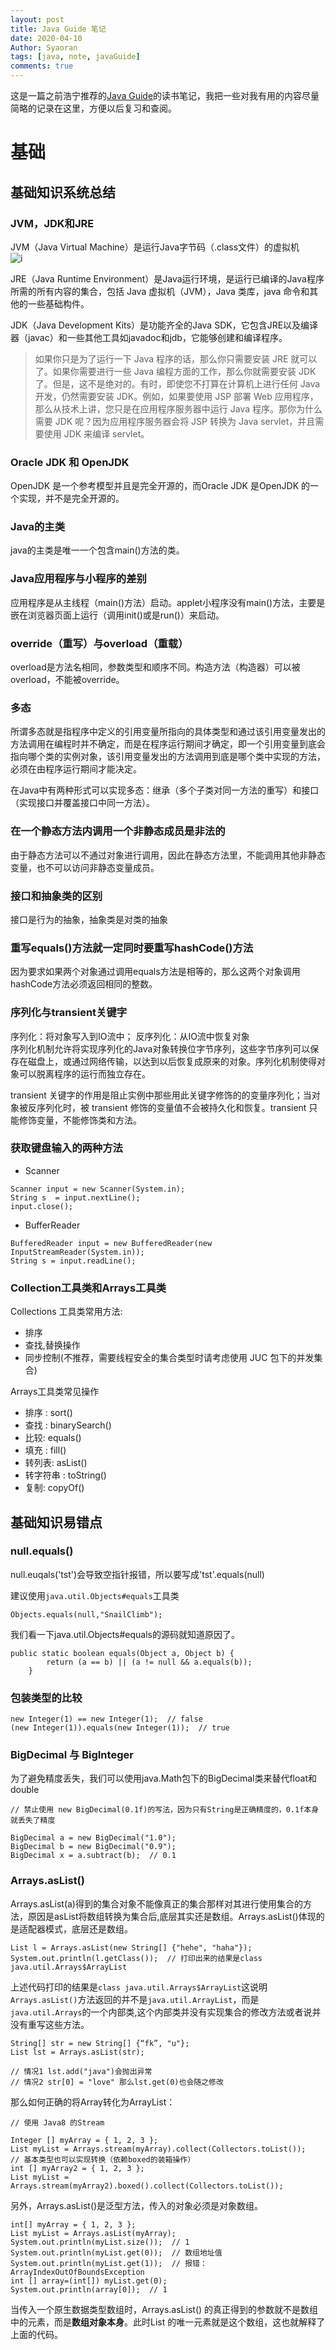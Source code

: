 ```yaml
---
layout: post
title: Java Guide 笔记
date: 2020-04-10
Author: Syaoran
tags: [java, note, javaGuide]
comments: true
---
```


这是一篇之前浩宁推荐的[Java Guide](https://github.com/Snailclimb/JavaGuide)的读书笔记，我把一些对我有用的内容尽量简略的记录在这里，方便以后复习和查阅。

# 基础

## 基础知识系统总结

### JVM，JDK和JRE

JVM（Java Virtual Machine）是运行Java字节码（.class文件）的虚拟机  
![i](../post_images/jvm.png)

JRE（Java Runtime Environment）是Java运行环境，是运行已编译的Java程序所需的所有内容的集合，包括 Java 虚拟机（JVM），Java 类库，java 命令和其他的一些基础构件。  

JDK（Java Development Kits）是功能齐全的Java SDK，它包含JRE以及编译器（javac）和一些其他工具如javadoc和jdb，它能够创建和编译程序。

> 如果你只是为了运行一下 Java 程序的话，那么你只需要安装 JRE 就可以了。如果你需要进行一些 Java 编程方面的工作，那么你就需要安装 JDK 了。但是，这不是绝对的。有时，即使您不打算在计算机上进行任何 Java 开发，仍然需要安装 JDK。例如，如果要使用 JSP 部署 Web 应用程序，那么从技术上讲，您只是在应用程序服务器中运行 Java 程序。那你为什么需要 JDK 呢？因为应用程序服务器会将 JSP 转换为 Java servlet，并且需要使用 JDK 来编译 servlet。

### Oracle JDK 和 OpenJDK

OpenJDK 是一个参考模型并且是完全开源的，而Oracle JDK 是OpenJDK 的一个实现，并不是完全开源的。

### Java的主类

java的主类是唯一一个包含main()方法的类。

### Java应用程序与小程序的差别

应用程序是从主线程（main()方法）启动。applet小程序没有main()方法，主要是嵌在浏览器页面上运行（调用init()或是run()）来启动。

### override（重写）与overload（重载）

overload是方法名相同，参数类型和顺序不同。构造方法（构造器）可以被overload，不能被override。

### 多态

所谓多态就是指程序中定义的引用变量所指向的具体类型和通过该引用变量发出的方法调用在编程时并不确定，而是在程序运行期间才确定，即一个引用变量到底会指向哪个类的实例对象，该引用变量发出的方法调用到底是哪个类中实现的方法，必须在由程序运行期间才能决定。

在Java中有两种形式可以实现多态：继承（多个子类对同一方法的重写）和接口（实现接口并覆盖接口中同一方法）。

### 在一个静态方法内调用一个非静态成员是非法的  

由于静态方法可以不通过对象进行调用，因此在静态方法里，不能调用其他非静态变量，也不可以访问非静态变量成员。

### 接口和抽象类的区别

接口是行为的抽象，抽象类是对类的抽象

### 重写equals()方法就一定同时要重写hashCode()方法

因为要求如果两个对象通过调用equals方法是相等的，那么这两个对象调用hashCode方法必须返回相同的整数。

### 序列化与transient关键字

序列化：将对象写入到IO流中；  反序列化：从IO流中恢复对象  
序列化机制允许将实现序列化的Java对象转换位字节序列，这些字节序列可以保存在磁盘上，或通过网络传输，以达到以后恢复成原来的对象。序列化机制使得对象可以脱离程序的运行而独立存在。

transient 关键字的作用是阻止实例中那些用此关键字修饰的的变量序列化；当对象被反序列化时，被 transient 修饰的变量值不会被持久化和恢复。transient 只能修饰变量，不能修饰类和方法。

### 获取键盘输入的两种方法

- Scanner  
```
Scanner input = new Scanner(System.in);
String s  = input.nextLine();
input.close();
```
- BufferReader  
```
BufferedReader input = new BufferedReader(new InputStreamReader(System.in));
String s = input.readLine();
```

### Collection工具类和Arrays工具类

Collections 工具类常用方法:
- 排序
- 查找,替换操作
- 同步控制(不推荐，需要线程安全的集合类型时请考虑使用 JUC 包下的并发集合)

Arrays工具类常见操作  
- 排序 : sort()
- 查找 : binarySearch()
- 比较: equals()
- 填充 : fill()
- 转列表: asList()
- 转字符串 : toString()
- 复制: copyOf()


## 基础知识易错点

### null.equals()

null.euqals('tst')会导致空指针报错，所以要写成'tst'.equals(null)

建议使用`java.util.Objects#equals`工具类
```
Objects.equals(null,"SnailClimb");
```

> 
我们看一下java.util.Objects#equals的源码就知道原因了。
```
public static boolean equals(Object a, Object b) {
        return (a == b) || (a != null && a.equals(b));
    }
```

### 包装类型的比较
```
new Integer(1) == new Integer(1);  // false
(new Integer(1)).equals(new Integer(1));  // true
```

### BigDecimal 与 BigInteger
为了避免精度丢失，我们可以使用java.Math包下的BigDecimal类来替代float和double
```
// 禁止使用 new BigDecimal(0.1f)的写法，因为只有String是正确精度的，0.1f本身就丢失了精度

BigDecimal a = new BigDecimal("1.0");
BigDecimal b = new BigDecimal("0.9");
BigDecimal x = a.subtract(b);  // 0.1
```

### Arrays.asList()

Arrays.asList(a)得到的集合对象不能像真正的集合那样对其进行使用集合的方法，原因是asList将数组转换为集合后,底层其实还是数组。Arrays.asList()体现的是适配器模式，底层还是数组。

>
```
List l = Arrays.asList(new String[] {"hehe", "haha"});
System.out.println(l.getClass());  // 打印出来的结果是class java.util.Arrays$ArrayList
```

上述代码打印的结果是`class java.util.Arrays$ArrayList`这说明`Arrays.asList()`方法返回的并不是`java.util.ArrayList`，而是`java.util.Arrays`的一个内部类,这个内部类并没有实现集合的修改方法或者说并没有重写这些方法。

```
String[] str = new String[] {“fk”, "u"};
List lst = Arrays.asList(str);

// 情况1 lst.add("java")会抛出异常
// 情况2 str[0] = "love" 那么lst.get(0)也会随之修改
```

那么如何正确的将Array转化为ArrayList：  

```
// 使用 Java8 的Stream

Integer [] myArray = { 1, 2, 3 };
List myList = Arrays.stream(myArray).collect(Collectors.toList());
// 基本类型也可以实现转换（依赖boxed的装箱操作）
int [] myArray2 = { 1, 2, 3 };
List myList = Arrays.stream(myArray2).boxed().collect(Collectors.toList());
```

另外，Arrays.asList()是泛型方法，传入的对象必须是对象数组。
>
```
int[] myArray = { 1, 2, 3 };
List myList = Arrays.asList(myArray);
System.out.println(myList.size());  // 1
System.out.println(myList.get(0));  // 数组地址值
System.out.println(myList.get(1));  // 报错：ArrayIndexOutOfBoundsException
int [] array=(int[]) myList.get(0);
System.out.println(array[0]);  // 1
```

当传入一个原生数据类型数组时，Arrays.asList() 的真正得到的参数就不是数组中的元素，而是**数组对象本身**。此时List 的唯一元素就是这个数组，这也就解释了上面的代码。























